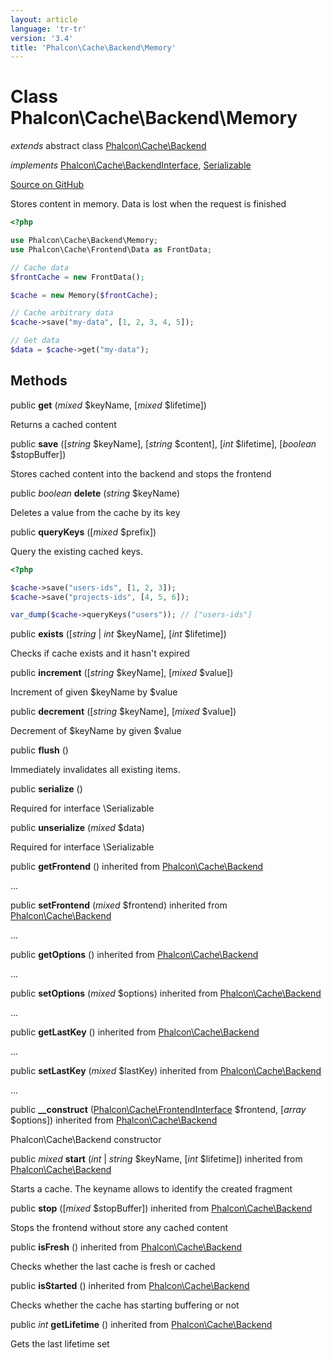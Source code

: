 ```yaml
---
layout: article
language: 'tr-tr'
version: '3.4'
title: 'Phalcon\Cache\Backend\Memory'
---
```


# Class **Phalcon\Cache\Backend\Memory**

*extends* abstract class [Phalcon\Cache\Backend](/3.4/en/api/Phalcon_Cache_Backend)

*implements* [Phalcon\Cache\BackendInterface](/3.4/en/api/Phalcon_Cache_BackendInterface), [Serializable](http://php.net/manual/en/class.serializable.php)

<a href="https://github.com/phalcon/cphalcon/tree/v3.4.0/phalcon/cache/backend/memory.zep" class="btn btn-default btn-sm">Source on GitHub</a>

Stores content in memory. Data is lost when the request is finished

```php
<?php

use Phalcon\Cache\Backend\Memory;
use Phalcon\Cache\Frontend\Data as FrontData;

// Cache data
$frontCache = new FrontData();

$cache = new Memory($frontCache);

// Cache arbitrary data
$cache->save("my-data", [1, 2, 3, 4, 5]);

// Get data
$data = $cache->get("my-data");

```

## Methods

public **get** (*mixed* $keyName, [*mixed* $lifetime])

Returns a cached content

public **save** ([*string* $keyName], [*string* $content], [*int* $lifetime], [*boolean* $stopBuffer])

Stores cached content into the backend and stops the frontend

public *boolean* **delete** (*string* $keyName)

Deletes a value from the cache by its key

public **queryKeys** ([*mixed* $prefix])

Query the existing cached keys.

```php
<?php

$cache->save("users-ids", [1, 2, 3]);
$cache->save("projects-ids", [4, 5, 6]);

var_dump($cache->queryKeys("users")); // ["users-ids"]

```

public **exists** ([*string* | *int* $keyName], [*int* $lifetime])

Checks if cache exists and it hasn't expired

public **increment** ([*string* $keyName], [*mixed* $value])

Increment of given $keyName by $value

public **decrement** ([*string* $keyName], [*mixed* $value])

Decrement of $keyName by given $value

public **flush** ()

Immediately invalidates all existing items.

public **serialize** ()

Required for interface \Serializable

public **unserialize** (*mixed* $data)

Required for interface \Serializable

public **getFrontend** () inherited from [Phalcon\Cache\Backend](/3.4/en/api/Phalcon_Cache_Backend)

...

public **setFrontend** (*mixed* $frontend) inherited from [Phalcon\Cache\Backend](/3.4/en/api/Phalcon_Cache_Backend)

...

public **getOptions** () inherited from [Phalcon\Cache\Backend](/3.4/en/api/Phalcon_Cache_Backend)

...

public **setOptions** (*mixed* $options) inherited from [Phalcon\Cache\Backend](/3.4/en/api/Phalcon_Cache_Backend)

...

public **getLastKey** () inherited from [Phalcon\Cache\Backend](/3.4/en/api/Phalcon_Cache_Backend)

...

public **setLastKey** (*mixed* $lastKey) inherited from [Phalcon\Cache\Backend](/3.4/en/api/Phalcon_Cache_Backend)

...

public **__construct** ([Phalcon\Cache\FrontendInterface](/3.4/en/api/Phalcon_Cache_FrontendInterface) $frontend, [*array* $options]) inherited from [Phalcon\Cache\Backend](/3.4/en/api/Phalcon_Cache_Backend)

Phalcon\Cache\Backend constructor

public *mixed* **start** (*int* | *string* $keyName, [*int* $lifetime]) inherited from [Phalcon\Cache\Backend](/3.4/en/api/Phalcon_Cache_Backend)

Starts a cache. The keyname allows to identify the created fragment

public **stop** ([*mixed* $stopBuffer]) inherited from [Phalcon\Cache\Backend](/3.4/en/api/Phalcon_Cache_Backend)

Stops the frontend without store any cached content

public **isFresh** () inherited from [Phalcon\Cache\Backend](/3.4/en/api/Phalcon_Cache_Backend)

Checks whether the last cache is fresh or cached

public **isStarted** () inherited from [Phalcon\Cache\Backend](/3.4/en/api/Phalcon_Cache_Backend)

Checks whether the cache has starting buffering or not

public *int* **getLifetime** () inherited from [Phalcon\Cache\Backend](/3.4/en/api/Phalcon_Cache_Backend)

Gets the last lifetime set